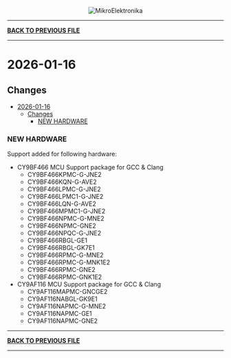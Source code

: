 <p align="center">
  <img src="http://www.mikroe.com/img/designs/beta/logo_small.png?raw=true" alt="MikroElektronika"/>
</p>

---

**[BACK TO PREVIOUS FILE](../changelog.md)**

---

# 2026-01-16

## Changes

- [2026-01-16](#2026-01-16)
  - [Changes](#changes)
    - [NEW HARDWARE](#new-hardware)

### NEW HARDWARE

Support added for following hardware:

+ CY9BF466 MCU Support package for GCC & Clang
  + CY9BF466KPMC-G-JNE2
  + CY9BF466KQN-G-AVE2
  + CY9BF466LPMC-G-JNE2
  + CY9BF466LPMC1-G-JNE2
  + CY9BF466LQN-G-AVE2
  + CY9BF466MPMC1-G-JNE2
  + CY9BF466NPMC-G-MNE2
  + CY9BF466NPMC-GNE2
  + CY9BF466NPQC-G-JNE2
  + CY9BF466RBGL-GE1
  + CY9BF466RBGL-GK7E1
  + CY9BF466RPMC-G-MNE2
  + CY9BF466RPMC-G-MNK1E2
  + CY9BF466RPMC-GNE2
  + CY9BF466RPMC-GNK1E2
+ CY9AF116 MCU Support package for GCC & Clang
  + CY9AF116MAPMC-GNCGE2
  + CY9AF116NABGL-GK9E1
  + CY9AF116NAPMC-G-MNE2
  + CY9AF116NAPMC-GE1
  + CY9AF116NAPMC-GNE2

---

**[BACK TO PREVIOUS FILE](../changelog.md)**

---
